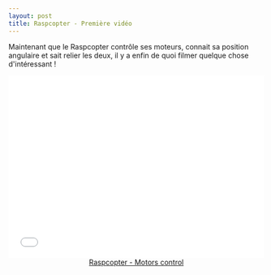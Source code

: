 ```yaml
---
layout: post
title: Raspcopter - Première vidéo
---
```


Maintenant que le Raspcopter contrôle ses moteurs, connait sa position angulaire et sait relier les deux, il y a enfin de quoi filmer quelque chose d'intéressant !

<iframe src="//player.vimeo.com/video/81924444?color=ffffff" width="100%" height="360" frameborder="0" webkitallowfullscreen mozallowfullscreen allowfullscreen></iframe>

<center><a href="http://vimeo.com/81924444">Raspcopter - Motors control</a></center>

